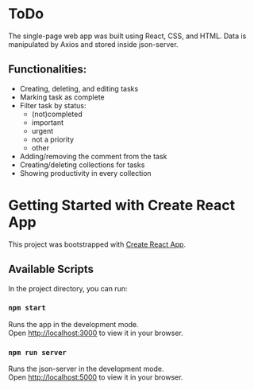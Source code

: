 # ToDo
The single-page web app was built using React, CSS, and HTML. Data is manipulated by Axios and stored inside json-server.

## Functionalities:
- Creating, deleting, and editing tasks
- Marking task as complete
- Filter task by status:
    - (not)completed
    - important
    - urgent
    - not a priority
    - other
- Adding/removing the comment from the task
- Creating/deleting collections for tasks
- Showing productivity in every collection

# Getting Started with Create React App

This project was bootstrapped with [Create React App](https://github.com/facebook/create-react-app).

## Available Scripts

In the project directory, you can run:

### `npm start`

Runs the app in the development mode.\
Open [http://localhost:3000](http://localhost:3000) to view it in your browser.

### `npm run server`

Runs the json-server in the development mode.\
Open [http://localhost:5000](http://localhost:5000) to view it in your browser.


